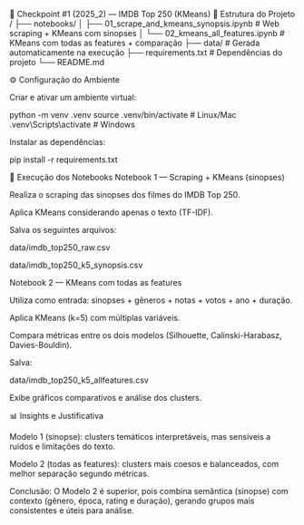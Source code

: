 📌 Checkpoint #1 (2025_2) — IMDB Top 250 (KMeans)
📂 Estrutura do Projeto
/
├── notebooks/
│   ├── 01_scrape_and_kmeans_synopsis.ipynb   # Web scraping + KMeans com sinopses
│   └── 02_kmeans_all_features.ipynb          # KMeans com todas as features + comparação
├── data/                                     # Gerada automaticamente na execução
├── requirements.txt                          # Dependências do projeto
└── README.md

⚙️ Configuração do Ambiente

Criar e ativar um ambiente virtual:

python -m venv .venv
source .venv/bin/activate   # Linux/Mac
.venv\Scripts\activate      # Windows


Instalar as dependências:

pip install -r requirements.txt

🚀 Execução dos Notebooks
Notebook 1 — Scraping + KMeans (sinopses)

Realiza o scraping das sinopses dos filmes do IMDB Top 250.

Aplica KMeans considerando apenas o texto (TF-IDF).

Salva os seguintes arquivos:

data/imdb_top250_raw.csv

data/imdb_top250_k5_synopsis.csv

Notebook 2 — KMeans com todas as features

Utiliza como entrada: sinopses + gêneros + notas + votos + ano + duração.

Aplica KMeans (k=5) com múltiplas variáveis.

Compara métricas entre os dois modelos (Silhouette, Calinski-Harabasz, Davies-Bouldin).

Salva:

data/imdb_top250_k5_allfeatures.csv

Exibe gráficos comparativos e análise dos clusters.

📊 Insights e Justificativa

Modelo 1 (sinopse): clusters temáticos interpretáveis, mas sensíveis a ruídos e limitações do texto.

Modelo 2 (todas as features): clusters mais coesos e balanceados, com melhor separação segundo métricas.

Conclusão: O Modelo 2 é superior, pois combina semântica (sinopse) com contexto (gênero, época, rating e duração), gerando grupos mais consistentes e úteis para análise.
